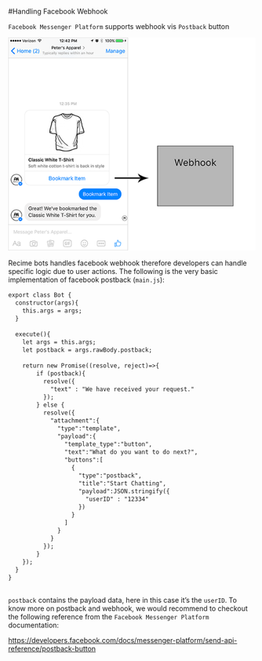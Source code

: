 #Handling Facebook Webhook


`Facebook Messenger Platform` supports webhook vis `Postback` button


![](facebook-webhook.png)

Recime bots handles facebook webhook therefore developers can handle  specific logic due to user actions. The following is the very basic implementation of facebook postback (`main.js`):


```
export class Bot {
  constructor(args){
    this.args = args;
  }

  execute(){
    let args = this.args;
    let postback = args.rawBody.postback;

    return new Promise((resolve, reject)=>{
        if (postback){
          resolve({
            "text" : "We have received your request."
          });
        } else {
          resolve({
            "attachment":{
              "type":"template",
              "payload":{
                "template_type":"button",
                "text":"What do you want to do next?",
                "buttons":[
                  {
                    "type":"postback",
                    "title":"Start Chatting",
                    "payload":JSON.stringify({
                      "userID" : "12334"
                    })
                  }
                ]
              }
            }
          });   
        }
    });
  }
}


```


`postback` contains the payload data, here in this case it’s the `userID`. To know more on postback and webhook, we would recommend to checkout the following reference from the `Facebook Messenger Platform` documentation:

https://developers.facebook.com/docs/messenger-platform/send-api-reference/postback-button
